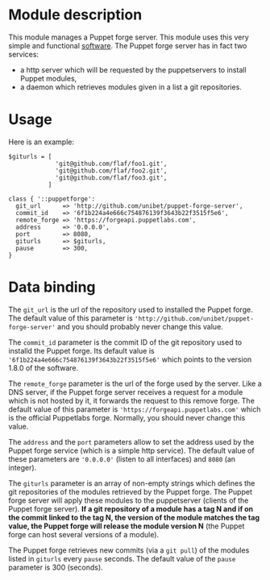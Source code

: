 # Module description

This module manages a Puppet forge server.
This module uses this very simple and functional
[software](https://github.com/unibet/puppet-forge-server).
The Puppet forge server has in fact two services:
- a http server which will be requested by the puppetservers to
install Puppet modules,
- a daemon which retrieves modules given in a list a git repositories.


# Usage

Here is an example:

```puppet
$giturls = [
             'git@github.com/flaf/foo1.git',
             'git@github.com/flaf/foo2.git',
             'git@github.com/flaf/foo3.git',
           ]

class { '::puppetforge':
  git_url      => 'http://github.com/unibet/puppet-forge-server',
  commit_id    => '6f1b224a4e666c754876139f3643b22f3515f5e6',
  remote_forge => 'https://forgeapi.puppetlabs.com',
  address      => '0.0.0.0',
  port         => 8080,
  giturls      => $giturls,
  pause        => 300,
}
```


# Data binding

The `git_url` is the url of the repository used to
installed the Puppet forge. The default value of this
parameter is `'http://github.com/unibet/puppet-forge-server'`
and you should probably never change this value.

The `commit_id` parameter is the commit ID of the
git repository used to installd the Puppet forge.
Its default value is `'6f1b224a4e666c754876139f3643b22f3515f5e6'`
which points to the version 1.8.0 of the software.

The `remote_forge` parameter is the url of the forge used
by the server. Like a DNS server, if the Puppet forge server
receives a request for a module which is not hosted by it,
it forwards the request to this remove forge. The default
value of this parameter is `'https://forgeapi.puppetlabs.com'`
which is the official Puppetlabs forge. Normally, you
should never change this value.

The `address` and the `port` parameters allow to set the
address used by the Puppet forge service (which is a simple
http service). The default value of these parameters are
`'0.0.0.0'` (listen to all interfaces) and `8080` (an
integer).

The `giturls` parameter is an array of non-empty strings
which defines the git repositories of the modules retrieved
by the Puppet forge. The Puppet forge server will apply
these modules to the puppetserver (clients of the Puppet
forge server). **If a git repository of a module has a tag N
and if on the commit linked to the tag N, the version of the
module matches the tag value, the Puppet forge will release
the module version N** (the Puppet forge can host several
versions of a module).

The Puppet forge retrieves new commits (via a `git pull`)
of the modules listed in `giturls` every `pause` seconds.
The default value of the `pause` parameter is 300 (seconds).


